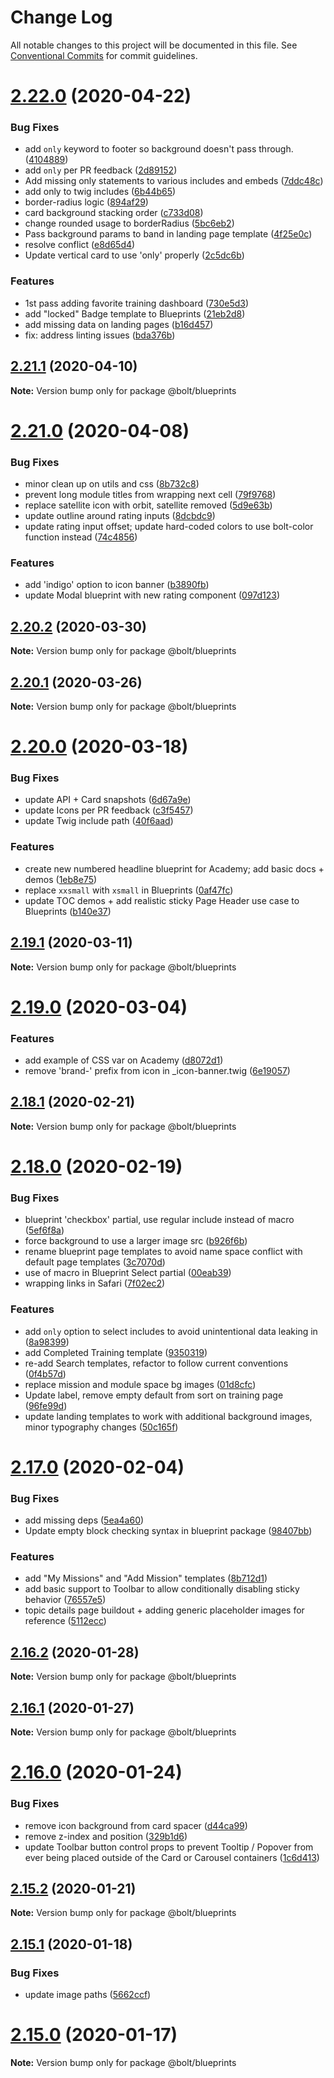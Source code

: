 # Change Log

All notable changes to this project will be documented in this file.
See [Conventional Commits](https://conventionalcommits.org) for commit guidelines.

# [2.22.0](https://github.com/boltdesignsystem/bolt/tree/master/docs-site/src/pages/pattern-lab/_patterns/03-blueprints/compare/v2.21.1...v2.22.0) (2020-04-22)


### Bug Fixes

* add `only` keyword to footer so background doesn't pass through. ([4104889](https://github.com/boltdesignsystem/bolt/tree/master/docs-site/src/pages/pattern-lab/_patterns/03-blueprints/commit/41048895bb9e1fd7364bc09c7a1cf97d97c419ca))
* add `only` per PR feedback ([2d89152](https://github.com/boltdesignsystem/bolt/tree/master/docs-site/src/pages/pattern-lab/_patterns/03-blueprints/commit/2d89152da9ab15a4f7ebcb9e909b6d1ddf9b4e98))
* Add missing only statements to various includes and embeds ([7ddc48c](https://github.com/boltdesignsystem/bolt/tree/master/docs-site/src/pages/pattern-lab/_patterns/03-blueprints/commit/7ddc48cfe04dedd8564c74633cb2cb7d3298bc64))
* add only to twig includes ([6b44b65](https://github.com/boltdesignsystem/bolt/tree/master/docs-site/src/pages/pattern-lab/_patterns/03-blueprints/commit/6b44b65596863b4de771fd79efd88ed7e5127382))
* border-radius logic ([894af29](https://github.com/boltdesignsystem/bolt/tree/master/docs-site/src/pages/pattern-lab/_patterns/03-blueprints/commit/894af29109d79fdbc9d080055413b3568e0ddd94))
* card background stacking order ([c733d08](https://github.com/boltdesignsystem/bolt/tree/master/docs-site/src/pages/pattern-lab/_patterns/03-blueprints/commit/c733d08567ae77cba718544f363fa4e874bc6df2))
* change rounded usage to borderRadius ([5bc6eb2](https://github.com/boltdesignsystem/bolt/tree/master/docs-site/src/pages/pattern-lab/_patterns/03-blueprints/commit/5bc6eb2c7bdcd3b3429a9d2a2151f4326d7535cc))
* Pass background params to band in landing page template ([4f25e0c](https://github.com/boltdesignsystem/bolt/tree/master/docs-site/src/pages/pattern-lab/_patterns/03-blueprints/commit/4f25e0c415ac1923b0758e99a9037f6bb0620c49))
* resolve conflict ([e8d65d4](https://github.com/boltdesignsystem/bolt/tree/master/docs-site/src/pages/pattern-lab/_patterns/03-blueprints/commit/e8d65d4ecf2db18ac8b3745a4219a381c9067900))
* Update vertical card to use 'only' properly ([2c5dc6b](https://github.com/boltdesignsystem/bolt/tree/master/docs-site/src/pages/pattern-lab/_patterns/03-blueprints/commit/2c5dc6b7da49a5977ef7282338ddfc764340ffc7))


### Features

* 1st pass adding favorite training dashboard ([730e5d3](https://github.com/boltdesignsystem/bolt/tree/master/docs-site/src/pages/pattern-lab/_patterns/03-blueprints/commit/730e5d35bab361e14f550c2f0b78868a66411be9))
* add "locked" Badge template to Blueprints ([21eb2d8](https://github.com/boltdesignsystem/bolt/tree/master/docs-site/src/pages/pattern-lab/_patterns/03-blueprints/commit/21eb2d8b270932b8d86b901f1922658e9cf6a774))
* add missing data on landing pages ([b16d457](https://github.com/boltdesignsystem/bolt/tree/master/docs-site/src/pages/pattern-lab/_patterns/03-blueprints/commit/b16d457e611bba388ac5964879cfce7430c88456))
* fix: address linting issues ([bda376b](https://github.com/boltdesignsystem/bolt/tree/master/docs-site/src/pages/pattern-lab/_patterns/03-blueprints/commit/bda376b61e8943f24e709dd8f3d6e13eb8674027))





## [2.21.1](https://github.com/boltdesignsystem/bolt/tree/master/docs-site/src/pages/pattern-lab/_patterns/03-blueprints/compare/v2.21.0...v2.21.1) (2020-04-10)

**Note:** Version bump only for package @bolt/blueprints





# [2.21.0](https://github.com/boltdesignsystem/bolt/tree/master/docs-site/src/pages/pattern-lab/_patterns/03-blueprints/compare/v2.20.2...v2.21.0) (2020-04-08)


### Bug Fixes

* minor clean up on utils and css ([8b732c8](https://github.com/boltdesignsystem/bolt/tree/master/docs-site/src/pages/pattern-lab/_patterns/03-blueprints/commit/8b732c87721a3fab083cdd48d16351847af31a01))
* prevent long module titles from wrapping next cell ([79f9768](https://github.com/boltdesignsystem/bolt/tree/master/docs-site/src/pages/pattern-lab/_patterns/03-blueprints/commit/79f9768bde42ac527d82a7b541a10f0c1a91f12f))
* replace satellite icon with orbit, satellite removed ([5d9e63b](https://github.com/boltdesignsystem/bolt/tree/master/docs-site/src/pages/pattern-lab/_patterns/03-blueprints/commit/5d9e63b864b5287d40c3430b187b9703c3cdc944))
* update outline around rating inputs ([8dcbdc9](https://github.com/boltdesignsystem/bolt/tree/master/docs-site/src/pages/pattern-lab/_patterns/03-blueprints/commit/8dcbdc961d1a102078c5bfcd6f2ec511aef1e2e9))
* update rating input offset; update hard-coded colors to use bolt-color function instead ([74c4856](https://github.com/boltdesignsystem/bolt/tree/master/docs-site/src/pages/pattern-lab/_patterns/03-blueprints/commit/74c485654e3a1d81df61bd45a7ac25cfd3b63f29))


### Features

* add 'indigo' option to icon banner ([b3890fb](https://github.com/boltdesignsystem/bolt/tree/master/docs-site/src/pages/pattern-lab/_patterns/03-blueprints/commit/b3890fb19d9d02ede89160a03e0a23a6831d3a91))
* update Modal blueprint with new rating component ([097d123](https://github.com/boltdesignsystem/bolt/tree/master/docs-site/src/pages/pattern-lab/_patterns/03-blueprints/commit/097d1236f21cb3f0aeda2ac5776a61b02607d42e))





## [2.20.2](https://github.com/boltdesignsystem/bolt/tree/master/docs-site/src/pages/pattern-lab/_patterns/03-blueprints/compare/v2.20.1...v2.20.2) (2020-03-30)

**Note:** Version bump only for package @bolt/blueprints





## [2.20.1](https://github.com/boltdesignsystem/bolt/tree/master/docs-site/src/pages/pattern-lab/_patterns/03-blueprints/compare/v2.20.0...v2.20.1) (2020-03-26)

**Note:** Version bump only for package @bolt/blueprints





# [2.20.0](https://github.com/boltdesignsystem/bolt/tree/master/docs-site/src/pages/pattern-lab/_patterns/03-blueprints/compare/v2.19.1...v2.20.0) (2020-03-18)


### Bug Fixes

* update API + Card snapshots ([6d67a9e](https://github.com/boltdesignsystem/bolt/tree/master/docs-site/src/pages/pattern-lab/_patterns/03-blueprints/commit/6d67a9e38705252516c444b918a33f97aeb7d8d0))
* update Icons per PR feedback ([c3f5457](https://github.com/boltdesignsystem/bolt/tree/master/docs-site/src/pages/pattern-lab/_patterns/03-blueprints/commit/c3f54575b0bbda56ad60f680bf8052ab648c7ae0))
* update Twig include path ([40f6aad](https://github.com/boltdesignsystem/bolt/tree/master/docs-site/src/pages/pattern-lab/_patterns/03-blueprints/commit/40f6aadcfae4437e3e9cf5e7aab5183ed10cfa7a))


### Features

* create new numbered headline blueprint for Academy; add basic docs + demos ([1eb8e75](https://github.com/boltdesignsystem/bolt/tree/master/docs-site/src/pages/pattern-lab/_patterns/03-blueprints/commit/1eb8e753d0e515165a1bee98b9420f08020e0106))
* replace `xxsmall` with `xsmall` in Blueprints ([0af47fc](https://github.com/boltdesignsystem/bolt/tree/master/docs-site/src/pages/pattern-lab/_patterns/03-blueprints/commit/0af47fc59d830e1989dcf98d189619d6b8bfcfd7))
* update TOC demos + add realistic sticky Page Header use case to Blueprints ([b140e37](https://github.com/boltdesignsystem/bolt/tree/master/docs-site/src/pages/pattern-lab/_patterns/03-blueprints/commit/b140e37be83cf4d0f8ae25cb8255856e0ad6a725))





## [2.19.1](https://github.com/boltdesignsystem/bolt/tree/master/docs-site/src/pages/pattern-lab/_patterns/03-blueprints/compare/v2.19.0...v2.19.1) (2020-03-11)

**Note:** Version bump only for package @bolt/blueprints





# [2.19.0](https://github.com/boltdesignsystem/bolt/tree/master/docs-site/src/pages/pattern-lab/_patterns/03-blueprints/compare/v2.18.1...v2.19.0) (2020-03-04)


### Features

* add example of CSS var on Academy ([d8072d1](https://github.com/boltdesignsystem/bolt/tree/master/docs-site/src/pages/pattern-lab/_patterns/03-blueprints/commit/d8072d145ff626bfff31972126e304fd8316a5d8))
* remove 'brand-' prefix from icon in _icon-banner.twig ([6e19057](https://github.com/boltdesignsystem/bolt/tree/master/docs-site/src/pages/pattern-lab/_patterns/03-blueprints/commit/6e19057a88e9e5c90343899d23dbc6c8b7d819a3))





## [2.18.1](https://github.com/boltdesignsystem/bolt/tree/master/docs-site/src/pages/pattern-lab/_patterns/03-blueprints/compare/v2.18.0...v2.18.1) (2020-02-21)

**Note:** Version bump only for package @bolt/blueprints





# [2.18.0](https://github.com/boltdesignsystem/bolt/tree/master/docs-site/src/pages/pattern-lab/_patterns/03-blueprints/compare/v2.17.1...v2.18.0) (2020-02-19)


### Bug Fixes

* blueprint 'checkbox' partial, use regular include instead of macro ([5ef6f8a](https://github.com/boltdesignsystem/bolt/tree/master/docs-site/src/pages/pattern-lab/_patterns/03-blueprints/commit/5ef6f8ac3cee7b04e04b80cb4b4ae6d34ae932da))
* force background to use a larger image src ([b926f6b](https://github.com/boltdesignsystem/bolt/tree/master/docs-site/src/pages/pattern-lab/_patterns/03-blueprints/commit/b926f6b6356136b4c0a33e4ad026280f1baa1b09))
* rename blueprint page templates to avoid name space conflict with default page templates ([3c7070d](https://github.com/boltdesignsystem/bolt/tree/master/docs-site/src/pages/pattern-lab/_patterns/03-blueprints/commit/3c7070d77546c90248658907dcdee630b4a0beed))
* use of macro in Blueprint Select partial ([00eab39](https://github.com/boltdesignsystem/bolt/tree/master/docs-site/src/pages/pattern-lab/_patterns/03-blueprints/commit/00eab393a7b534cfa91ccaf9e2a68d67711fe54e))
* wrapping links in Safari ([7f02ec2](https://github.com/boltdesignsystem/bolt/tree/master/docs-site/src/pages/pattern-lab/_patterns/03-blueprints/commit/7f02ec2ad946b8da54785ce741d62839b6e951e6))


### Features

* add `only` option to select includes to avoid unintentional data leaking in ([8a98399](https://github.com/boltdesignsystem/bolt/tree/master/docs-site/src/pages/pattern-lab/_patterns/03-blueprints/commit/8a983994299ea67b44c99c2f8f3d7fbb84927f04))
* add Completed Training template ([9350319](https://github.com/boltdesignsystem/bolt/tree/master/docs-site/src/pages/pattern-lab/_patterns/03-blueprints/commit/935031947b42fa062d2e18148668efea42f822be))
* re-add Search templates, refactor to follow current conventions ([0f4b57d](https://github.com/boltdesignsystem/bolt/tree/master/docs-site/src/pages/pattern-lab/_patterns/03-blueprints/commit/0f4b57d06d1f11cc52f2610564af066084ad8880))
* replace mission and module space bg images ([01d8cfc](https://github.com/boltdesignsystem/bolt/tree/master/docs-site/src/pages/pattern-lab/_patterns/03-blueprints/commit/01d8cfc77dcf947ba90835d9a67945089fa542bb))
* Update label, remove empty default from sort on training page ([96fe99d](https://github.com/boltdesignsystem/bolt/tree/master/docs-site/src/pages/pattern-lab/_patterns/03-blueprints/commit/96fe99d66dc2697960588426576bbfcfe988e01e))
* update landing templates to work with additional background images, minor typography changes ([50c165f](https://github.com/boltdesignsystem/bolt/tree/master/docs-site/src/pages/pattern-lab/_patterns/03-blueprints/commit/50c165f3fb6d355d9081d983a5abd70e72351f09))





# [2.17.0](https://github.com/boltdesignsystem/bolt/tree/master/docs-site/src/pages/pattern-lab/_patterns/03-blueprints/compare/v2.16.3...v2.17.0) (2020-02-04)


### Bug Fixes

* add missing deps ([5ea4a60](https://github.com/boltdesignsystem/bolt/tree/master/docs-site/src/pages/pattern-lab/_patterns/03-blueprints/commit/5ea4a608b33c12cac973118ae546c8134d6a18da))
* Update empty block checking syntax in blueprint package ([98407bb](https://github.com/boltdesignsystem/bolt/tree/master/docs-site/src/pages/pattern-lab/_patterns/03-blueprints/commit/98407bb6eda1e676dc2ce368a661e221f44ce9c7))


### Features

* add "My Missions" and "Add Mission" templates ([8b712d1](https://github.com/boltdesignsystem/bolt/tree/master/docs-site/src/pages/pattern-lab/_patterns/03-blueprints/commit/8b712d13e8da52909ede660f8015c9f1345b48f8))
* add basic support to Toolbar to allow conditionally disabling sticky behavior ([76557e5](https://github.com/boltdesignsystem/bolt/tree/master/docs-site/src/pages/pattern-lab/_patterns/03-blueprints/commit/76557e59a7728b9dbfeaf9974ac3077839f370c9))
* topic details page buildout + adding generic placeholder images for reference ([5112ecc](https://github.com/boltdesignsystem/bolt/tree/master/docs-site/src/pages/pattern-lab/_patterns/03-blueprints/commit/5112eccd4e6d892095de0765dd51b9e1ab13f9c0))





## [2.16.2](https://github.com/boltdesignsystem/bolt/tree/master/docs-site/src/pages/pattern-lab/_patterns/03-blueprints/compare/v2.16.1...v2.16.2) (2020-01-28)

**Note:** Version bump only for package @bolt/blueprints





## [2.16.1](https://github.com/boltdesignsystem/bolt/tree/master/docs-site/src/pages/pattern-lab/_patterns/03-blueprints/compare/v2.16.0...v2.16.1) (2020-01-27)

**Note:** Version bump only for package @bolt/blueprints





# [2.16.0](https://github.com/boltdesignsystem/bolt/tree/master/docs-site/src/pages/pattern-lab/_patterns/03-blueprints/compare/v2.15.2...v2.16.0) (2020-01-24)


### Bug Fixes

* remove icon background from card spacer ([d44ca99](https://github.com/boltdesignsystem/bolt/tree/master/docs-site/src/pages/pattern-lab/_patterns/03-blueprints/commit/d44ca99daf9c23de3dbb4a4382d35ad89fd87486))
* remove z-index and position ([329b1d6](https://github.com/boltdesignsystem/bolt/tree/master/docs-site/src/pages/pattern-lab/_patterns/03-blueprints/commit/329b1d6070d9db26ae9cae85ab730f3e4a835974))
* update Toolbar button control props to prevent Tooltip / Popover from ever being placed outside of the Card or Carousel containers ([1c6d413](https://github.com/boltdesignsystem/bolt/tree/master/docs-site/src/pages/pattern-lab/_patterns/03-blueprints/commit/1c6d41369bf02d8537bd9a98089f89715b187525))





## [2.15.2](https://github.com/boltdesignsystem/bolt/tree/master/docs-site/src/pages/pattern-lab/_patterns/03-blueprints/compare/v2.15.1...v2.15.2) (2020-01-21)

**Note:** Version bump only for package @bolt/blueprints





## [2.15.1](https://github.com/boltdesignsystem/bolt/tree/master/docs-site/src/pages/pattern-lab/_patterns/03-blueprints/compare/v2.15.0...v2.15.1) (2020-01-18)


### Bug Fixes

* update image paths ([5662ccf](https://github.com/boltdesignsystem/bolt/tree/master/docs-site/src/pages/pattern-lab/_patterns/03-blueprints/commit/5662ccf57e5ed7374811da697408c14265091099))





# [2.15.0](https://github.com/boltdesignsystem/bolt/tree/master/docs-site/src/pages/pattern-lab/_patterns/03-blueprints/compare/v2.14.3...v2.15.0) (2020-01-17)

**Note:** Version bump only for package @bolt/blueprints
